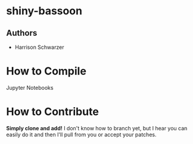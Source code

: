 # shiny-bassoon

## Authors
- Harrison Schwarzer

# How to Compile 
Jupyter Notebooks

# How to Contribute
__Simply clone and add!__
I don't know how to branch yet, but I hear you can easily do it and
then I'll pull from you or accept your patches.
